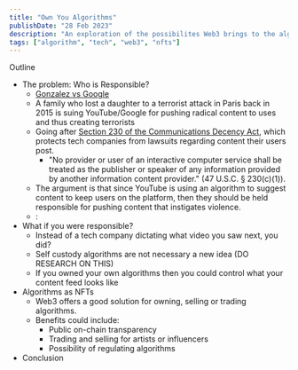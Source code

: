 ```yaml
---
title: "Own You Algorithms"
publishDate: "28 Feb 2023"
description: "An exploration of the possibilites Web3 brings to the algorithm game"
tags: ["algorithm", "tech", "web3", "nfts"]
---
```


Outline
- The problem: Who is Responsible?
  - [Gonzalez vs Google](https://www.nytimes.com/2023/02/20/technology/supreme-court-tech-section230.html)
  - A family who lost a daughter to a terrorist attack in Paris back in 2015 is suing YouTube/Google for pushing radical content to uses and thus creating terrorists
  - Going after [Section 230 of the Communications Decency Act](https://www.eff.org/issues/cda230), which protects tech companies from lawsuits regarding content their users post.
    - "No provider or user of an interactive computer service shall be treated as the publisher or speaker of any information provided by another information content provider." (47 U.S.C. § 230(c)(1)).
  - The argument is that since YouTube is using an algorithm to suggest content to keep users on the platform, then they should be held responsible for pushing content that instigates violence.
  - :
- What if you were responsible?
  - Instead of a tech company dictating what video you saw next, you did?
  - Self custody algorithms are not necessary a new idea (DO RESEARCH ON THIS)
  - If you owned your own algorithms then you could control what your content feed looks like
- Algorithms as NFTs
  - Web3 offers a good solution for owning, selling or trading algorithms. 
  - Benefits could include:
    - Public on-chain transparency 
    - Trading and selling for artists or influencers
    - Possibility of regulating algorithms
- Conclusion
